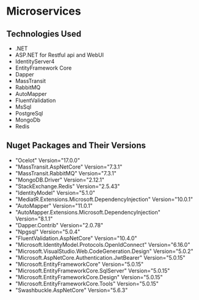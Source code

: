 # Microservices


## Technologies Used
- .NET
- ASP.NET for Restful api and WebUI
- IdentityServer4
- EntityFramework Core
- Dapper
- MassTransit
- RabbitMQ
- AutoMapper
- FluentValidation
- MsSql
- PostgreSql
- MongoDb
- Redis

## Nuget Packages and Their Versions
- "Ocelot" Version="17.0.0"
- "MassTransit.AspNetCore" Version="7.3.1"
- "MassTransit.RabbitMQ" Version="7.3.1"
- "MongoDB.Driver" Version="2.12.1"
- "StackExchange.Redis" Version="2.5.43"
- "IdentityModel" Version="5.1.0"
- "MediatR.Extensions.Microsoft.DependencyInjection" Version="10.0.1"
- "AutoMapper" Version="11.0.1"
- "AutoMapper.Extensions.Microsoft.DependencyInjection" Version="8.1.1"
- "Dapper.Contrib" Version="2.0.78"
- "Npgsql" Version="5.0.4"
- "FluentValidation.AspNetCore" Version="10.4.0"
- "Microsoft.IdentityModel.Protocols.OpenIdConnect" Version="6.16.0"
- "Microsoft.VisualStudio.Web.CodeGeneration.Design" Version="5.0.2"
- "Microsoft.AspNetCore.Authentication.JwtBearer" Version="5.0.15"
- "Microsoft.EntityFrameworkCore" Version="5.0.15"
- "Microsoft.EntityFrameworkCore.SqlServer" Version="5.0.15"
- "Microsoft.EntityFrameworkCore.Design" Version="5.0.15"
- "Microsoft.EntityFrameworkCore.Tools" Version="5.0.15"
- "Swashbuckle.AspNetCore" Version="5.6.3"



